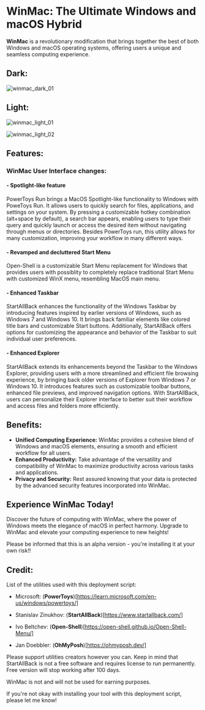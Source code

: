 # WinMac: The Ultimate Windows and macOS Hybrid

**WinMac** is a revolutionary modification that brings together the best of both Windows and macOS operating systems, offering users a unique and seamless computing experience.

## Dark:

![winmac_dark_01](https://github.com/Asteski/WinMac/assets/163755955/e857e2b7-97cc-4d70-b3a9-816f03bb6a7d)

## Light:

![winmac_light_01](https://github.com/Asteski/WinMac/assets/163755955/c2be00bb-07f2-46ed-bccd-9456dde5bcc7)

![winmac_light_02](https://github.com/Asteski/WinMac/assets/163755955/7e455ebe-91fd-4fd9-a104-c24e8d4858b4)

## Features:

### WinMac User Interface changes:

#### - Spotlight-like feature

PowerToys Run brings a MacOS Spotlight-like functionality to Windows with PoweToys Run. It allows users to quickly search for files, applications, and settings on your system. 
By pressing a customizable hotkey combination (alt+space by default), a search bar appears, enabling users to type their query and quickly launch or access the desired item without navigating through menus or directories. Besides PowerToys run, this utility allows for many customization, improving your workflow in many different ways.

#### - Revamped and decluttered Start Menu

Open-Shell is a customizable Start Menu replacement for Windows that provides users with possiblity to completely replace traditional Start Menu with customized WinX menu, resembling MacOS main menu.

#### - Enhanced Taskbar

StartAllBack enhances the functionality of the Windows Taskbar by introducing features inspired by earlier versions of Windows, such as Windows 7 and Windows 10. It brings back familiar elements like colored title bars and customizable Start buttons. 
Additionally, StartAllBack offers options for customizing the appearance and behavior of the Taskbar to suit individual user preferences.

#### - Enhanced Explorer

StartAllBack extends its enhancements beyond the Taskbar to the Windows Explorer, providing users with a more streamlined and efficient file browsing experience, by bringing back older versions of Explorer from Windows 7 or Windows 10. 
It introduces features such as customizable toolbar buttons, enhanced file previews, and improved navigation options. With StartAllBack, users can personalize their Explorer interface to better suit their workflow and access files and folders more efficiently.

## Benefits:

- **Unified Computing Experience:** WinMac provides a cohesive blend of Windows and macOS elements, ensuring a smooth and efficient workflow for all users.
- **Enhanced Productivity:** Take advantage of the versatility and compatibility of WinMac to maximize productivity across various tasks and applications.
- **Privacy and Security:** Rest assured knowing that your data is protected by the advanced security features incorporated into WinMac.

## Experience WinMac Today!

Discover the future of computing with WinMac, where the power of Windows meets the elegance of macOS in perfect harmony. Upgrade to WinMac and elevate your computing experience to new heights!

Please be informed that this is an alpha version - you're installing it at your own risk!!

## Credit:

List of the utilities used with this deployment script:

- Microsoft: (**PowerToys**)[https://learn.microsoft.com/en-us/windows/powertoys/]

- Stanislav Zinukhov: (**StartAllBack**)[https://www.startallback.com/]

- Ivo Beltchev: (**Open-Shell**)[https://open-shell.github.io/Open-Shell-Menu/]

- Jan Doebbler: (**OhMyPosh**)[https://ohmyposh.dev/]

Please support utilities creators however you can. Keep in mind that StartAllBack is not a free software and requires license to run permanently. Free version will stop working after 100 days.

WinMac is not and will not be used for earning purposes.

If you're not okay with installing your tool with this deployment script, please let me know!


